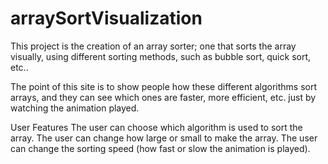 # arraySortVisualization
This project is the creation of an array sorter; one that sorts the array visually, using different sorting methods, such as bubble sort, quick sort, etc..

The point of this site is to show people how these different algorithms sort arrays, and they can see which ones are faster, more efficient, etc. just by watching the animation played.

User Features
The user can choose which algorithm is used to sort the array.
The user can change how large or small to make the array.
The user can change the sorting speed (how fast or slow the animation is played).
